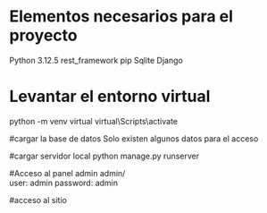 # Elementos necesarios para el proyecto 
Python 3.12.5
rest_framework
pip
Sqlite
Django

# Levantar el entorno virtual
python -m venv virtual
virtual\Scripts\activate

#cargar  la base de datos
Solo existen algunos datos para el acceso

#cargar servidor local
python manage.py runserver

#Acceso al panel admin
admin/   
user: admin
password: admin

#acceso al sitio
